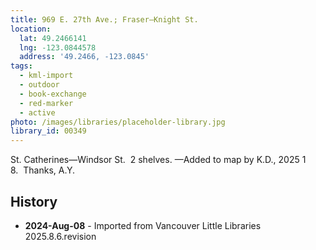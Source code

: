 ```yaml
---
title: 969 E. 27th Ave.; Fraser—Knight St.
location:
  lat: 49.2466141
  lng: -123.0844578
  address: '49.2466, -123.0845'
tags:
  - kml-import
  - outdoor
  - book-exchange
  - red-marker
  - active
photo: /images/libraries/placeholder-library.jpg
library_id: 00349
---
```

St. Catherines—Windsor St.  2 shelves.
—Added to map by K.D., 2025 1 8.  Thanks, A.Y.

## History
- **2024-Aug-08** - Imported from Vancouver Little Libraries 2025.8.6.revision
